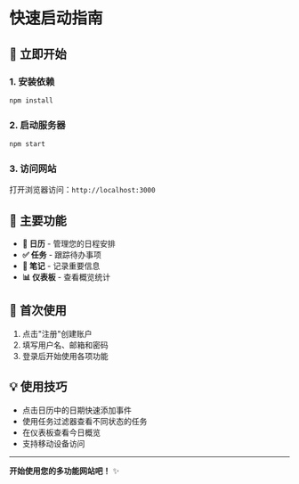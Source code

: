# 快速启动指南

## 🚀 立即开始

### 1. 安装依赖
```bash
npm install
```

### 2. 启动服务器
```bash
npm start
```

### 3. 访问网站
打开浏览器访问：`http://localhost:3000`

## 📱 主要功能

- **📅 日历** - 管理您的日程安排
- **✅ 任务** - 跟踪待办事项
- **📝 笔记** - 记录重要信息
- **📊 仪表板** - 查看概览统计

## 🔐 首次使用

1. 点击"注册"创建账户
2. 填写用户名、邮箱和密码
3. 登录后开始使用各项功能

## 💡 使用技巧

- 点击日历中的日期快速添加事件
- 使用任务过滤器查看不同状态的任务
- 在仪表板查看今日概览
- 支持移动设备访问

---
**开始使用您的多功能网站吧！** ✨
